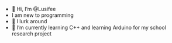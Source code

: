 - 👋 Hi, I’m @Lusifee
- I am new to programming
- 👀 I lurk around
- 🌱 I’m currently learning C++ and learning Arduino for my school research project
<!---
Lusifee/Lusifee is a ✨ special ✨ repository because its `README.md` (this file) appears on your GitHub profile.
You can click the Preview link to take a look at your changes.
--->
